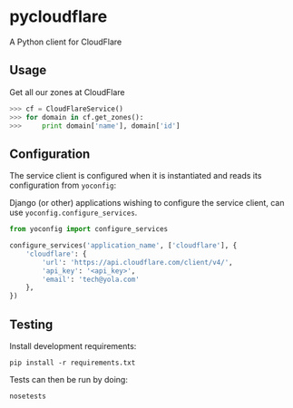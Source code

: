 pycloudflare
============

A Python client for CloudFlare

## Usage

Get all our zones at CloudFlare

```python
>>> cf = CloudFlareService()
>>> for domain in cf.get_zones():
>>>     print domain['name'], domain['id']
```

## Configuration

The service client is configured when it is instantiated and reads its
configuration from `yoconfig`:

Django (or other) applications wishing to configure the service client,
can use `yoconfig.configure_services`.

```python
from yoconfig import configure_services

configure_services('application_name', ['cloudflare'], {
    'cloudflare': {
        'url': 'https://api.cloudflare.com/client/v4/',
        'api_key': '<api_key>',
        'email': 'tech@yola.com'
    },
})
```

## Testing

Install development requirements:

    pip install -r requirements.txt

Tests can then be run by doing:

    nosetests
